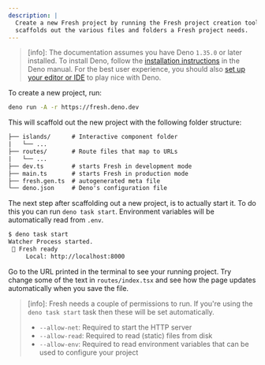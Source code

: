 ```yaml
---
description: |
  Create a new Fresh project by running the Fresh project creation tool. This
  scaffolds out the various files and folders a Fresh project needs.
---
```


> [info]: The documentation assumes you have Deno `1.35.0` or later installed.
> To install Deno, follow the
> [installation instructions](https://deno.land/manual/getting_started/installation)
> in the Deno manual. For the best user experience, you should also
> [set up your editor or IDE](https://deno.land/manual/getting_started/setup_your_environment)
> to play nice with Deno.

To create a new project, run:

```sh Terminal
deno run -A -r https://fresh.deno.dev
```

This will scaffold out the new project with the following folder structure:

```txt Project structure
├── islands/      # Interactive component folder
|   └── ...
├── routes/       # Route files that map to URLs
|   └── ...
├── dev.ts        # starts Fresh in development mode
├── main.ts       # starts Fresh in production mode
├── fresh.gen.ts  # autogenerated meta file
└── deno.json     # Deno's configuration file
```

The next step after scaffolding out a new project, is to actually start it. To
do this you can run `deno task start`. Environment variables will be
automatically read from `.env`.

```sh Terminal
$ deno task start
Watcher Process started.
 🍋 Fresh ready
     Local: http://localhost:8000
```

Go to the URL printed in the terminal to see your running project. Try change
some of the text in `routes/index.tsx` and see how the page updates
automatically when you save the file.

> [info]: Fresh needs a couple of permissions to run. If you're using the
> `deno task start` task then these will be set automatically.
>
> - `--allow-net`: Required to start the HTTP server
> - `--allow-read`: Required to read (static) files from disk
> - `--allow-env`: Required to read environment variables that can be used to
  > configure your project
